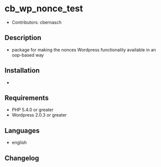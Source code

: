 cb_wp_nonce_test
================

* Contributors: cbernasch

Description
-----------

* package for making the nonces Wordpress functionality available in an oop-based way

Installation
------------
* 

Requirements
------------

* PHP 5.4.0 or greater
* Wordpress 2.0.3 or greater

Languages
------------

* english

Changelog
---------
